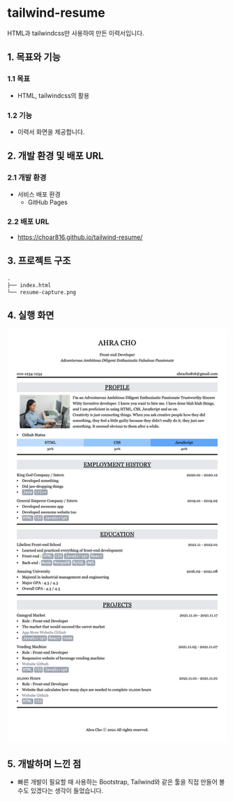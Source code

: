 # tailwind-resume
HTML과 tailwindcss만 사용하여 만든 이력서입니다.

## 1. 목표와 기능
### 1.1 목표
- HTML, tailwindcss의 활용

### 1.2 기능
- 이력서 화면을 제공합니다.

## 2. 개발 환경 및 배포 URL
### 2.1 개발 환경
- 서비스 배포 환경
  - GitHub Pages
### 2.2 배포 URL
- https://choar816.github.io/tailwind-resume/

## 3. 프로젝트 구조
```
.
├── index.html
└── resume-capture.png

```

## 4. 실행 화면
![테일윈드 이력서 실행 화면](./resume-capture.png)

## 5. 개발하며 느낀 점
- 빠른 개발이 필요할 때 사용하는 Bootstrap, Tailwind와 같은 툴을 직접 만들어 볼 수도 있겠다는 생각이 들었습니다.

